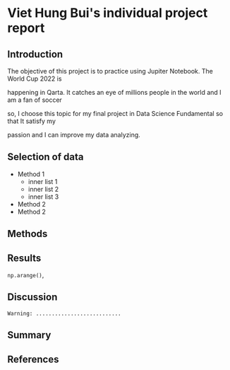 # Viet Hung Bui's individual project report

## Introduction 
The objective of this project is to practice using Jupiter Notebook. The World Cup 2022 is 

happening in Qarta. It catches an eye of millions people in the world and I am a fan of soccer 

so, I choose this topic for my final project in Data Science Fundamental so that It satisfy my 

passion and I can improve my data analyzing. 

## Selection of data 
- Method 1
  - inner list 1
  - inner list 2 
  - inner list 3
- Method 2
- Method 2

## Methods

## Results
`np.arange()`,

## Discussion 
```Warning: ...........................```

## Summary 

## References
